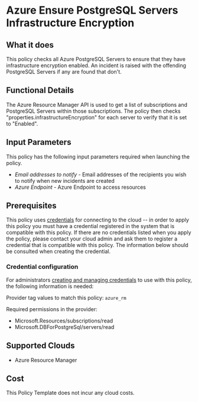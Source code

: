 # Azure Ensure PostgreSQL Servers Infrastructure Encryption

## What it does

This policy checks all Azure PostgreSQL Servers to ensure that they have infrastructure encryption enabled. An incident is raised with the offending PostgreSQL Servers if any are found that don't.

## Functional Details

The Azure Resource Manager API is used to get a list of subscriptions and PostgreSQL Servers within those subscriptions. The policy then checks "properties.infrastructureEncryption" for each server to verify that it is set to "Enabled".

## Input Parameters

This policy has the following input parameters required when launching the policy.

- *Email addresses to notify* - Email addresses of the recipients you wish to notify when new incidents are created
- *Azure Endpoint* - Azure Endpoint to access resources

## Prerequisites

This policy uses [credentials](https://docs.flexera.com/flexera/EN/Automation/ManagingCredentialsExternal.htm) for connecting to the cloud -- in order to apply this policy you must have a credential registered in the system that is compatible with this policy. If there are no credentials listed when you apply the policy, please contact your cloud admin and ask them to register a credential that is compatible with this policy. The information below should be consulted when creating the credential.

### Credential configuration

For administrators [creating and managing credentials](https://docs.flexera.com/flexera/EN/Automation/ManagingCredentialsExternal.htm) to use with this policy, the following information is needed:

Provider tag values to match this policy: `azure_rm`

Required permissions in the provider:

- Microsoft.Resources/subscriptions/read
- Microsoft.DBForPostgreSql/servers/read

## Supported Clouds

- Azure Resource Manager

## Cost

This Policy Template does not incur any cloud costs.

